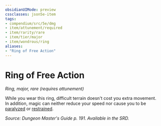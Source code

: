 ```yaml
---
obsidianUIMode: preview
cssclasses: json5e-item
tags:
- compendium/src/5e/dmg
- item/attunement/required
- item/rarity/rare
- item/tier/major
- item/wondrous/ring
aliases: 
- "Ring of Free Action"
---
```

# Ring of Free Action
*Ring, major, rare (requires attunement)*  


While you wear this ring, difficult terrain doesn't cost you extra movement. In addition, magic can neither reduce your speed nor cause you to be [paralyzed](5E2014官方资源/规则/conditions.md#paralyzed) or [restrained](5E2014官方资源/规则/conditions.md#restrained).

*Source: Dungeon Master's Guide p. 191. Available in the SRD.*